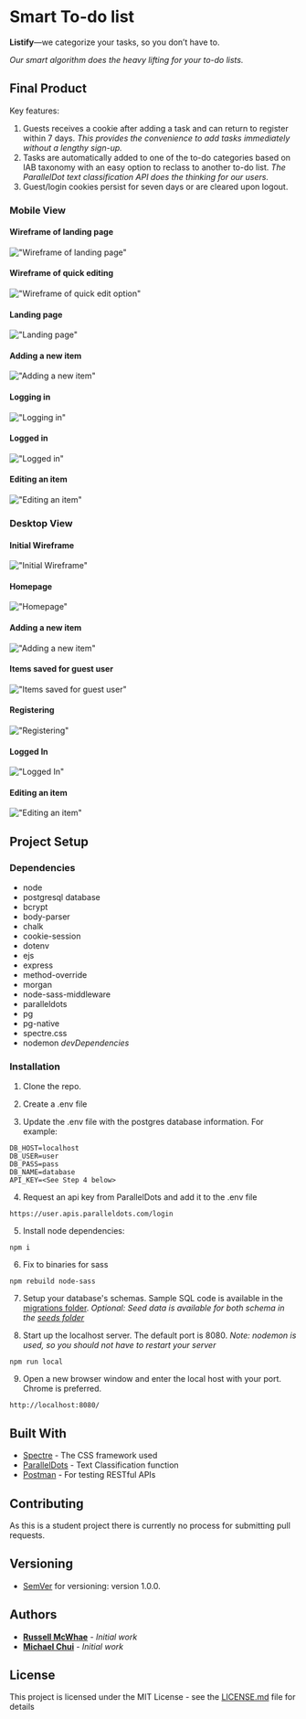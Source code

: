# Smart To-do list
**Listify**—we categorize your tasks, so you don’t have to.

*Our smart algorithm does the heavy lifting for your to-do lists.*

## Final Product

Key features:
1) Guests receives a cookie after adding a task and can return to register within 7 days. 
  *This provides the convenience to add tasks immediately without a lengthy sign-up.*
2) Tasks are automatically added to one of the to-do categories based on IAB taxonomy with an easy option to reclass to another to-do list.
  *The ParallelDot text classification API does the thinking for our users.*
3) Guest/login cookies persist for seven days or are cleared upon logout.

### Mobile View

#### Wireframe of landing page
!["Wireframe of landing page"](./docs/mobile00a_list_wireframe.png)

#### Wireframe of quick editing
!["Wireframe of quick edit option"](./docs/mobile00b_change_category.png)

#### Landing page
!["Landing page"](./docs/mobile01_listify-home.png)

#### Adding a new item
!["Adding a new item"](./docs/mobile02_listify-new-item.png)

#### Logging in
!["Logging in"](./docs/mobile03_listify-login.png)

#### Logged in
!["Logged in"](./docs/mobile04_listify-logged-in.png)

#### Editing an item
!["Editing an item"](./docs/mobile05_listify-edit.png)


### Desktop View

#### Initial Wireframe
!["Initial Wireframe"](./docs/desktop00_wire_frame.png)

#### Homepage
!["Homepage"](./docs/desktop01_listify-home.png)

#### Adding a new item
!["Adding a new item"](./docs/desktop02_listify-new-item.png)

#### Items saved for guest user
!["Items saved for guest user"](./docs/desktop03_listify-new-item-guest.png)

#### Registering
!["Registering"](./docs/desktop04_listify-register.png)

#### Logged In
!["Logged In"](./docs/desktop05_listify-logged-in.png)

#### Editing an item
!["Editing an item"](./docs/desktop06_listify-edit.png)

## Project Setup

### Dependencies

- node
- postgresql database
- bcrypt
- body-parser
- chalk
- cookie-session
- dotenv
- ejs
- express
- method-override
- morgan
- node-sass-middleware
- paralleldots
- pg
- pg-native
- spectre.css
- nodemon *devDependencies*

### Installation

1. Clone the repo.

2. Create a .env file

3. Update the .env file with the postgres database information. For example:
```
DB_HOST=localhost
DB_USER=user
DB_PASS=pass
DB_NAME=database
API_KEY=<See Step 4 below>
```

4. Request an api key from ParallelDots and add it to the .env file
```
https://user.apis.paralleldots.com/login 
```

5. Install node dependencies:
```
npm i
```

6. Fix to binaries for sass
```
npm rebuild node-sass
```

7. Setup your database's schemas.  Sample SQL code is available in the [migrations folder](./migrations/schema.sql).
*Optional: Seed data is available for both schema in the [seeds folder](./seeds/)*

8. Start up the localhost server. The default port is 8080.
*Note: nodemon is used, so you should not have to restart your server*
```
npm run local
```

9. Open a new browser window and enter the local host with your port.  Chrome is preferred.
```
http://localhost:8080/
```

## Built With

* [Spectre](https://picturepan2.github.io/spectre/) - The CSS framework used
* [ParallelDots](https://www.paralleldots.com/text-classification) - Text Classification function
* [Postman](https://www.getpostman.com/) - For testing RESTful APIs

## Contributing

As this is a student project there is currently no process for submitting pull requests.

## Versioning

* [SemVer](http://semver.org/) for versioning: version 1.0.0.

## Authors

* [**Russell McWhae**](https://github.com/rmcwhae) - *Initial work*
* [**Michael Chui**](https://github.com/mikel-k-khui) - *Initial work*

## License

This project is licensed under the MIT License - see the [LICENSE.md](LICENSE.md) file for details

